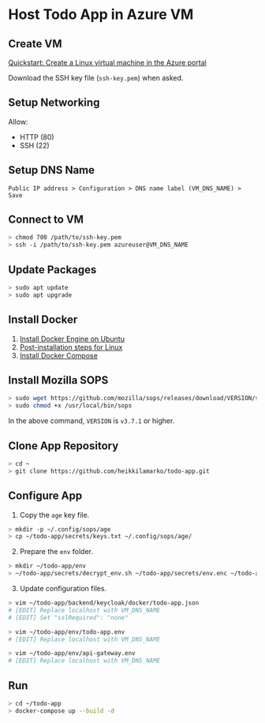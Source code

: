 # Host Todo App in Azure VM

## Create VM

[Quickstart: Create a Linux virtual machine in the Azure portal](https://docs.microsoft.com/en-us/azure/virtual-machines/linux/quick-create-portal)

Download the SSH key file (`ssh-key.pem`) when asked.

## Setup Networking

Allow:

- HTTP (80)
- SSH (22)

## Setup DNS Name

```text
Public IP address > Configuration > DNS name label (VM_DNS_NAME) > Save
```

## Connect to VM

```bash
> chmod 700 /path/to/ssh-key.pem
> ssh -i /path/to/ssh-key.pem azureuser@VM_DNS_NAME
```

## Update Packages

```bash
> sudo apt update
> sudo apt upgrade
```

## Install Docker

1. [Install Docker Engine on Ubuntu](https://docs.docker.com/engine/install/ubuntu/)
2. [Post-installation steps for Linux](https://docs.docker.com/engine/install/linux-postinstall/)
3. [Install Docker Compose](https://docs.docker.com/compose/install/)

## Install Mozilla SOPS

```bash
> sudo wget https://github.com/mozilla/sops/releases/download/VERSION/sops-VERSION.linux -O /usr/local/bin/sops
> sudo chmod +x /usr/local/bin/sops
```

In the above command, `VERSION` is `v3.7.1` or higher.

## Clone App Repository

```bash
> cd ~
> git clone https://github.com/heikkilamarko/todo-app.git
```

## Configure App

1. Copy the `age` key file.

```bash
> mkdir -p ~/.config/sops/age
> cp ~/todo-app/secrets/keys.txt ~/.config/sops/age/
```

2. Prepare the `env` folder.

```bash
> mkdir ~/todo-app/env
> ~/todo-app/secrets/decrypt_env.sh ~/todo-app/secrets/env.enc ~/todo-app/env
```

3. Update configuration files.

```bash
> vim ~/todo-app/backend/keycloak/docker/todo-app.json
# [EDIT] Replace localhost with VM_DNS_NAME
# [EDIT] Set "sslRequired": "none"

> vim ~/todo-app/env/todo-app.env
# [EDIT] Replace localhost with VM_DNS_NAME

> vim ~/todo-app/env/api-gateway.env
# [EDIT] Replace localhost with VM_DNS_NAME
```

## Run

```bash
> cd ~/todo-app
> docker-compose up --build -d
```
